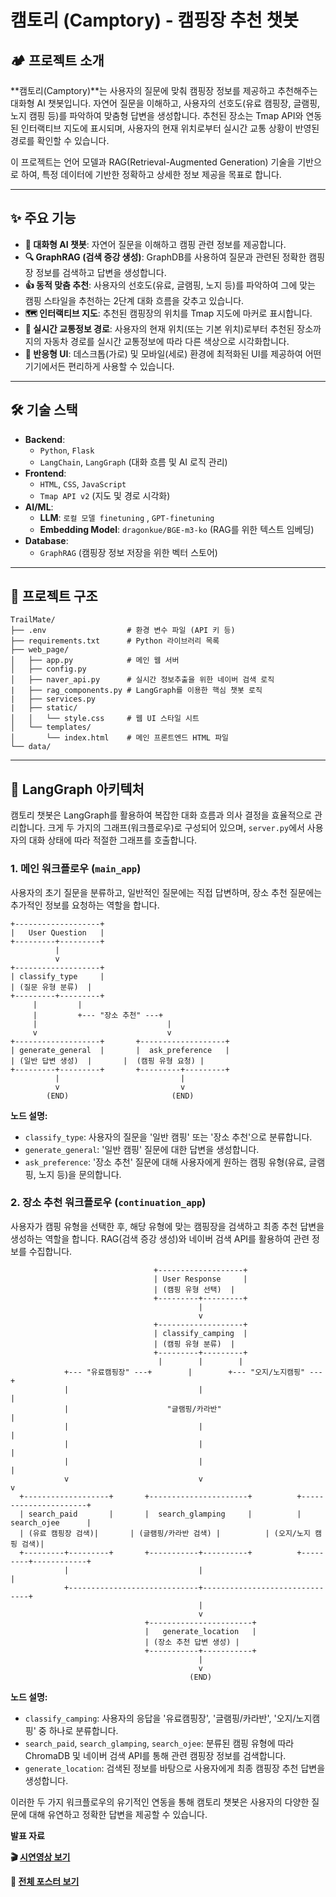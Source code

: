 # 캠토리 (Camptory) - 캠핑장 추천 챗봇

## 🏕️ 프로젝트 소개

**캠토리(Camptory)**는 사용자의 질문에 맞춰 캠핑장 정보를 제공하고 추천해주는 대화형 AI 챗봇입니다. 자연어 질문을 이해하고, 사용자의 선호도(유료 캠핑장, 글램핑, 노지 캠핑 등)를 파악하여 맞춤형 답변을 생성합니다. 추천된 장소는 Tmap API와 연동된 인터랙티브 지도에 표시되며, 사용자의 현재 위치로부터 실시간 교통 상황이 반영된 경로를 확인할 수 있습니다.

이 프로젝트는 언어 모델과 RAG(Retrieval-Augmented Generation) 기술을 기반으로 하여, 특정 데이터에 기반한 정확하고 상세한 정보 제공을 목표로 합니다.

---

## ✨ 주요 기능

- **🤖 대화형 AI 챗봇**: 자연어 질문을 이해하고 캠핑 관련 정보를 제공합니다.
- **🔍 GraphRAG (검색 증강 생성)**: GraphDB를 사용하여 질문과 관련된 정확한 캠핑장 정보를 검색하고 답변을 생성합니다.
- **👍 동적 맞춤 추천**: 사용자의 선호도(유료, 글램핑, 노지 등)를 파악하여 그에 맞는 캠핑 스타일을 추천하는 2단계 대화 흐름을 갖추고 있습니다.
- **🗺️ 인터랙티브 지도**: 추천된 캠핑장의 위치를 Tmap 지도에 마커로 표시합니다.
- **🚗 실시간 교통정보 경로**: 사용자의 현재 위치(또는 기본 위치)로부터 추천된 장소까지의 자동차 경로를 실시간 교통정보에 따라 다른 색상으로 시각화합니다.
- **📱 반응형 UI**: 데스크톱(가로) 및 모바일(세로) 환경에 최적화된 UI를 제공하여 어떤 기기에서든 편리하게 사용할 수 있습니다.

---

## 🛠️ 기술 스택

- **Backend**: 
  - `Python`, `Flask`
  - `LangChain`, `LangGraph` (대화 흐름 및 AI 로직 관리)
- **Frontend**:
  - `HTML`, `CSS`, `JavaScript`
  - `Tmap API v2` (지도 및 경로 시각화)
- **AI/ML**:
  - **LLM**: `로컬 모델 finetuning` , `GPT-finetuning`
  - **Embedding Model**: `dragonkue/BGE-m3-ko` (RAG를 위한 텍스트 임베딩)
- **Database**:
  - `GraphRAG` (캠핑장 정보 저장을 위한 벡터 스토어)

---

## 📂 프로젝트 구조

```
TrailMate/
├── .env                  # 환경 변수 파일 (API 키 등)
├── requirements.txt      # Python 라이브러리 목록
├── web_page/
│   ├── app.py            # 메인 웹 서버
│   ├── config.py     
│   ├── naver_api.py      # 실시간 정보추출을 위한 네이버 검색 로직
|   ├── rag_components.py # LangGraph를 이용한 핵심 챗봇 로직
|   ├── services.py
|   ├── static/
│   │   └── style.css     # 웹 UI 스타일 시트
│   └── templates/
│       └── index.html    # 메인 프론트엔드 HTML 파일
└── data/

```

---

## 🧠 LangGraph 아키텍처

캠토리 챗봇은 LangGraph를 활용하여 복잡한 대화 흐름과 의사 결정을 효율적으로 관리합니다. 크게 두 가지의 그래프(워크플로우)로 구성되어 있으며, `server.py`에서 사용자의 대화 상태에 따라 적절한 그래프를 호출합니다.

### 1. 메인 워크플로우 (`main_app`)

사용자의 초기 질문을 분류하고, 일반적인 질문에는 직접 답변하며, 장소 추천 질문에는 추가적인 정보를 요청하는 역할을 합니다.

```
+-------------------+
|   User Question   |
+---------+---------+
          |
          v
+-------------------+
| classify_type     |
| (질문 유형 분류)  |
+---------+---------+
     |         |
     |         +--- "장소 추천" ---+
     |                             |
     v                             v
+-------------------+       +-------------------+
| generate_general  |       |  ask_preference   |
| (일반 답변 생성)  |       |  (캠핑 유형 요청) |
+---------+---------+       +---------+---------+
          |                           |
          v                           v
        (END)                       (END)
```

**노드 설명:**
- `classify_type`: 사용자의 질문을 '일반 캠핑' 또는 '장소 추천'으로 분류합니다.
- `generate_general`: '일반 캠핑' 질문에 대한 답변을 생성합니다.
- `ask_preference`: '장소 추천' 질문에 대해 사용자에게 원하는 캠핑 유형(유료, 글램핑, 노지 등)을 문의합니다.

### 2. 장소 추천 워크플로우 (`continuation_app`)

사용자가 캠핑 유형을 선택한 후, 해당 유형에 맞는 캠핑장을 검색하고 최종 추천 답변을 생성하는 역할을 합니다. RAG(검색 증강 생성)와 네이버 검색 API를 활용하여 관련 정보를 수집합니다.

```
                                +-------------------+
                                | User Response     |
                                | (캠핑 유형 선택)  |
                                +---------+---------+
                                          |
                                          v
                                +-------------------+
                                | classify_camping  |
                                | (캠핑 유형 분류)  |
                                +---------+---------+
                                 |        |        |
            +--- "유료캠핑장" ---+        |        +--- "오지/노지캠핑" ---+
            |                             |                                |
            |                      "글램핑/카라반"                         |
            |                             |                                |
            |                             |                                |
            |                             |                                |
            v                             v                                v
  +-------------------+       +----------------------+          +----------------------+
  | search_paid       |       |  search_glamping     |          |     search_ojee      |
  | (유료 캠핑장 검색)|       | (글램핑/카라반 검색) |          | (오지/노지 캠핑 검색)|
  +---------+---------+       +-----------+----------+          +---------+------------+
            |                             |                               |
            +-----------------------------+-------------------------------+
                                          |
                                          v
                              +-----------------------+
                              |   generate_location   |
                              | (장소 추천 답변 생성) |
                              +-----------+-----------+
                                          |
                                          v
                                        (END)
```

**노드 설명:**
- `classify_camping`: 사용자의 응답을 '유료캠핑장', '글램핑/카라반', '오지/노지캠핑' 중 하나로 분류합니다.
- `search_paid`, `search_glamping`, `search_ojee`: 분류된 캠핑 유형에 따라 ChromaDB 및 네이버 검색 API를 통해 관련 캠핑장 정보를 검색합니다.
- `generate_location`: 검색된 정보를 바탕으로 사용자에게 최종 캠핑장 추천 답변을 생성합니다.

이러한 두 가지 워크플로우의 유기적인 연동을 통해 캠토리 챗봇은 사용자의 다양한 질문에 대해 유연하고 정확한 답변을 제공할 수 있습니다.

**발표 자료**

**🎬 [시연영상 보기](final/camptory_demo.mp4)**


**📄 [전체 포스터 보기](final/camptory_trailmate_poster_0.pdf)**